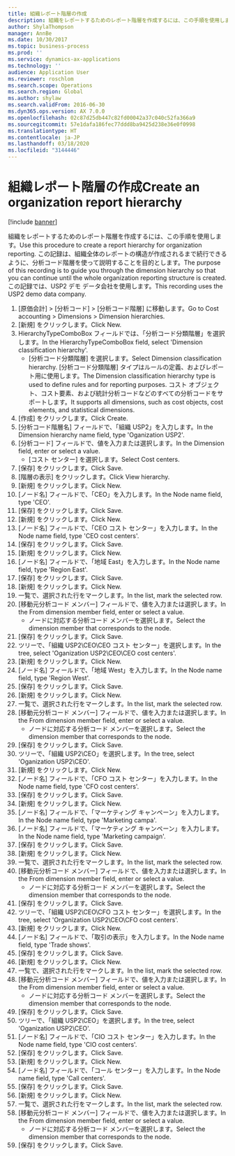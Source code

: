 ```yaml
---
title: 組織レポート階層の作成
description: 組織をレポートするためのレポート階層を作成するには、この手順を使用します。
author: ShylaThompson
manager: AnnBe
ms.date: 10/30/2017
ms.topic: business-process
ms.prod: ''
ms.service: dynamics-ax-applications
ms.technology: ''
audience: Application User
ms.reviewer: roschlom
ms.search.scope: Operations
ms.search.region: Global
ms.author: shylaw
ms.search.validFrom: 2016-06-30
ms.dyn365.ops.version: AX 7.0.0
ms.openlocfilehash: 02c87d25db447c82fd00042a37c040c52fa366a9
ms.sourcegitcommit: 57e1dafa186fec77ddd8ba9425d238e36e0f0998
ms.translationtype: HT
ms.contentlocale: ja-JP
ms.lasthandoff: 03/18/2020
ms.locfileid: "3144446"
---
```

# <a name="create-an-organization-report-hierarchy"></a><span data-ttu-id="be4bd-103">組織レポート階層の作成</span><span class="sxs-lookup"><span data-stu-id="be4bd-103">Create an organization report hierarchy</span></span>

[!include [banner](../../includes/banner.md)]

<span data-ttu-id="be4bd-104">組織をレポートするためのレポート階層を作成するには、この手順を使用します。</span><span class="sxs-lookup"><span data-stu-id="be4bd-104">Use this procedure to create a report hierarchy for organization reporting.</span></span> <span data-ttu-id="be4bd-105">この記録は、組織全体のレポートの構造が作成されるまで続行できるように、分析コード階層を使って説明することを目的とします。</span><span class="sxs-lookup"><span data-stu-id="be4bd-105">The purpose of this recording is to guide you through the dimension hierarchy so that you can continue until the whole organization reporting structure is created.</span></span> <span data-ttu-id="be4bd-106">この記録では、USP2 デモ データ会社を使用します。</span><span class="sxs-lookup"><span data-stu-id="be4bd-106">This recording uses the USP2 demo data company.</span></span>

1. <span data-ttu-id="be4bd-107">[原価会計] > [分析コード] > [分析コード階層] に移動します。</span><span class="sxs-lookup"><span data-stu-id="be4bd-107">Go to Cost accounting > Dimensions > Dimension hierarchies.</span></span>
2. <span data-ttu-id="be4bd-108">[新規] をクリックします。</span><span class="sxs-lookup"><span data-stu-id="be4bd-108">Click New.</span></span>
3. <span data-ttu-id="be4bd-109">HierarchyTypeComboBox フィールドでは、「分析コード分類階層」を選択します。</span><span class="sxs-lookup"><span data-stu-id="be4bd-109">In the HierarchyTypeComboBox field, select 'Dimension classification hierarchy'.</span></span>
    * <span data-ttu-id="be4bd-110">[分析コード分類階層] を選択します。</span><span class="sxs-lookup"><span data-stu-id="be4bd-110">Select Dimension classification hierarchy.</span></span> <span data-ttu-id="be4bd-111">[分析コード分類階層] タイプはルールの定義、およびレポート用に使用します。</span><span class="sxs-lookup"><span data-stu-id="be4bd-111">The Dimension classification hierarchy type is used to define rules and for reporting purposes.</span></span> <span data-ttu-id="be4bd-112">コスト オブジェクト、コスト要素、および統計分析コードなどのすべての分析コードをサポートします。</span><span class="sxs-lookup"><span data-stu-id="be4bd-112">It supports all dimensions, such as cost objects, cost elements, and statistical dimensions.</span></span>  
4. <span data-ttu-id="be4bd-113">[作成] をクリックします。</span><span class="sxs-lookup"><span data-stu-id="be4bd-113">Click Create.</span></span>
5. <span data-ttu-id="be4bd-114">[分析コード階層名] フィールドで、「組織 USP2」を入力します。</span><span class="sxs-lookup"><span data-stu-id="be4bd-114">In the Dimension hierarchy name field, type 'Oganization USP2'.</span></span>
6. <span data-ttu-id="be4bd-115">[分析コード] フィールドで、値を入力または選択します。</span><span class="sxs-lookup"><span data-stu-id="be4bd-115">In the Dimension field, enter or select a value.</span></span>
    * <span data-ttu-id="be4bd-116">[コスト センター] を選択します。</span><span class="sxs-lookup"><span data-stu-id="be4bd-116">Select Cost centers.</span></span>  
7. <span data-ttu-id="be4bd-117">[保存] をクリックします。</span><span class="sxs-lookup"><span data-stu-id="be4bd-117">Click Save.</span></span>
8. <span data-ttu-id="be4bd-118">[階層の表示] をクリックします。</span><span class="sxs-lookup"><span data-stu-id="be4bd-118">Click View hierarchy.</span></span>
9. <span data-ttu-id="be4bd-119">[新規] をクリックします。</span><span class="sxs-lookup"><span data-stu-id="be4bd-119">Click New.</span></span>
10. <span data-ttu-id="be4bd-120">[ノード名] フィールドで、「CEO」を入力します。</span><span class="sxs-lookup"><span data-stu-id="be4bd-120">In the Node name field, type 'CEO'.</span></span>
11. <span data-ttu-id="be4bd-121">[保存] をクリックします。</span><span class="sxs-lookup"><span data-stu-id="be4bd-121">Click Save.</span></span>
12. <span data-ttu-id="be4bd-122">[新規] をクリックします。</span><span class="sxs-lookup"><span data-stu-id="be4bd-122">Click New.</span></span>
13. <span data-ttu-id="be4bd-123">[ノード名] フィールドで、「CEO コスト センター」を入力します。</span><span class="sxs-lookup"><span data-stu-id="be4bd-123">In the Node name field, type 'CEO cost centers'.</span></span>
14. <span data-ttu-id="be4bd-124">[保存] をクリックします。</span><span class="sxs-lookup"><span data-stu-id="be4bd-124">Click Save.</span></span>
15. <span data-ttu-id="be4bd-125">[新規] をクリックします。</span><span class="sxs-lookup"><span data-stu-id="be4bd-125">Click New.</span></span>
16. <span data-ttu-id="be4bd-126">[ノード名] フィールドで、「地域 East」を入力します。</span><span class="sxs-lookup"><span data-stu-id="be4bd-126">In the Node name field, type 'Region East'.</span></span>
17. <span data-ttu-id="be4bd-127">[保存] をクリックします。</span><span class="sxs-lookup"><span data-stu-id="be4bd-127">Click Save.</span></span>
18. <span data-ttu-id="be4bd-128">[新規] をクリックします。</span><span class="sxs-lookup"><span data-stu-id="be4bd-128">Click New.</span></span>
19. <span data-ttu-id="be4bd-129">一覧で、選択された行をマークします。</span><span class="sxs-lookup"><span data-stu-id="be4bd-129">In the list, mark the selected row.</span></span>
20. <span data-ttu-id="be4bd-130">[移動元分析コード メンバー] フィールドで、値を入力または選択します。</span><span class="sxs-lookup"><span data-stu-id="be4bd-130">In the From dimension member field, enter or select a value.</span></span>
    * <span data-ttu-id="be4bd-131">ノードに対応する分析コード メンバーを選択します。</span><span class="sxs-lookup"><span data-stu-id="be4bd-131">Select the dimension member that corresponds to the node.</span></span>  
21. <span data-ttu-id="be4bd-132">[保存] をクリックします。</span><span class="sxs-lookup"><span data-stu-id="be4bd-132">Click Save.</span></span>
22. <span data-ttu-id="be4bd-133">ツリーで、「組織 USP2\CEO\CEO コスト センター」を選択します。</span><span class="sxs-lookup"><span data-stu-id="be4bd-133">In the tree, select 'Oganization USP2\CEO\CEO cost centers'.</span></span>
23. <span data-ttu-id="be4bd-134">[新規] をクリックします。</span><span class="sxs-lookup"><span data-stu-id="be4bd-134">Click New.</span></span>
24. <span data-ttu-id="be4bd-135">[ノード名] フィールドで、「地域 West」を入力します。</span><span class="sxs-lookup"><span data-stu-id="be4bd-135">In the Node name field, type 'Region West'.</span></span>
25. <span data-ttu-id="be4bd-136">[保存] をクリックします。</span><span class="sxs-lookup"><span data-stu-id="be4bd-136">Click Save.</span></span>
26. <span data-ttu-id="be4bd-137">[新規] をクリックします。</span><span class="sxs-lookup"><span data-stu-id="be4bd-137">Click New.</span></span>
27. <span data-ttu-id="be4bd-138">一覧で、選択された行をマークします。</span><span class="sxs-lookup"><span data-stu-id="be4bd-138">In the list, mark the selected row.</span></span>
28. <span data-ttu-id="be4bd-139">[移動元分析コード メンバー] フィールドで、値を入力または選択します。</span><span class="sxs-lookup"><span data-stu-id="be4bd-139">In the From dimension member field, enter or select a value.</span></span>
    * <span data-ttu-id="be4bd-140">ノードに対応する分析コード メンバーを選択します。</span><span class="sxs-lookup"><span data-stu-id="be4bd-140">Select the dimension member that corresponds to the node.</span></span>  
29. <span data-ttu-id="be4bd-141">[保存] をクリックします。</span><span class="sxs-lookup"><span data-stu-id="be4bd-141">Click Save.</span></span>
30. <span data-ttu-id="be4bd-142">ツリーで、「組織 USP2\CEO」を選択します。</span><span class="sxs-lookup"><span data-stu-id="be4bd-142">In the tree, select 'Oganization USP2\CEO'.</span></span>
31. <span data-ttu-id="be4bd-143">[新規] をクリックします。</span><span class="sxs-lookup"><span data-stu-id="be4bd-143">Click New.</span></span>
32. <span data-ttu-id="be4bd-144">[ノード名] フィールドで、「CFO コスト センター」を入力します。</span><span class="sxs-lookup"><span data-stu-id="be4bd-144">In the Node name field, type 'CFO cost centers'.</span></span>
33. <span data-ttu-id="be4bd-145">[保存] をクリックします。</span><span class="sxs-lookup"><span data-stu-id="be4bd-145">Click Save.</span></span>
34. <span data-ttu-id="be4bd-146">[新規] をクリックします。</span><span class="sxs-lookup"><span data-stu-id="be4bd-146">Click New.</span></span>
35. <span data-ttu-id="be4bd-147">[ノード名] フィールドで、「マーケティング キャンペーン」を入力します。</span><span class="sxs-lookup"><span data-stu-id="be4bd-147">In the Node name field, type 'Marketing campa'.</span></span>
36. <span data-ttu-id="be4bd-148">[ノード名] フィールドで、「マーケティング キャンペーン」を入力します。</span><span class="sxs-lookup"><span data-stu-id="be4bd-148">In the Node name field, type 'Marketing campaign'.</span></span>
37. <span data-ttu-id="be4bd-149">[保存] をクリックします。</span><span class="sxs-lookup"><span data-stu-id="be4bd-149">Click Save.</span></span>
38. <span data-ttu-id="be4bd-150">[新規] をクリックします。</span><span class="sxs-lookup"><span data-stu-id="be4bd-150">Click New.</span></span>
39. <span data-ttu-id="be4bd-151">一覧で、選択された行をマークします。</span><span class="sxs-lookup"><span data-stu-id="be4bd-151">In the list, mark the selected row.</span></span>
40. <span data-ttu-id="be4bd-152">[移動元分析コード メンバー] フィールドで、値を入力または選択します。</span><span class="sxs-lookup"><span data-stu-id="be4bd-152">In the From dimension member field, enter or select a value.</span></span>
    * <span data-ttu-id="be4bd-153">ノードに対応する分析コード メンバーを選択します。</span><span class="sxs-lookup"><span data-stu-id="be4bd-153">Select the dimension member that corresponds to the node.</span></span>  
41. <span data-ttu-id="be4bd-154">[保存] をクリックします。</span><span class="sxs-lookup"><span data-stu-id="be4bd-154">Click Save.</span></span>
42. <span data-ttu-id="be4bd-155">ツリーで、「組織 USP2\CEO\CFO コスト センター」を選択します。</span><span class="sxs-lookup"><span data-stu-id="be4bd-155">In the tree, select 'Organization USP2\CEO\CFO cost centers'.</span></span>
43. <span data-ttu-id="be4bd-156">[新規] をクリックします。</span><span class="sxs-lookup"><span data-stu-id="be4bd-156">Click New.</span></span>
44. <span data-ttu-id="be4bd-157">[ノード名] フィールドで、「取引の表示」を入力します。</span><span class="sxs-lookup"><span data-stu-id="be4bd-157">In the Node name field, type 'Trade shows'.</span></span>
45. <span data-ttu-id="be4bd-158">[保存] をクリックします。</span><span class="sxs-lookup"><span data-stu-id="be4bd-158">Click Save.</span></span>
46. <span data-ttu-id="be4bd-159">[新規] をクリックします。</span><span class="sxs-lookup"><span data-stu-id="be4bd-159">Click New.</span></span>
47. <span data-ttu-id="be4bd-160">一覧で、選択された行をマークします。</span><span class="sxs-lookup"><span data-stu-id="be4bd-160">In the list, mark the selected row.</span></span>
48. <span data-ttu-id="be4bd-161">[移動元分析コード メンバー] フィールドで、値を入力または選択します。</span><span class="sxs-lookup"><span data-stu-id="be4bd-161">In the From dimension member field, enter or select a value.</span></span>
    * <span data-ttu-id="be4bd-162">ノードに対応する分析コード メンバーを選択します。</span><span class="sxs-lookup"><span data-stu-id="be4bd-162">Select the dimension member that corresponds to the node.</span></span>  
49. <span data-ttu-id="be4bd-163">[保存] をクリックします。</span><span class="sxs-lookup"><span data-stu-id="be4bd-163">Click Save.</span></span>
50. <span data-ttu-id="be4bd-164">ツリーで、「組織 USP2\CEO」を選択します。</span><span class="sxs-lookup"><span data-stu-id="be4bd-164">In the tree, select 'Oganization USP2\CEO'.</span></span>
51. <span data-ttu-id="be4bd-165">[ノード名] フィールドで、「CIO コスト センター」を入力します。</span><span class="sxs-lookup"><span data-stu-id="be4bd-165">In the Node name field, type 'CIO cost centers'.</span></span>
52. <span data-ttu-id="be4bd-166">[保存] をクリックします。</span><span class="sxs-lookup"><span data-stu-id="be4bd-166">Click Save.</span></span>
53. <span data-ttu-id="be4bd-167">[新規] をクリックします。</span><span class="sxs-lookup"><span data-stu-id="be4bd-167">Click New.</span></span>
54. <span data-ttu-id="be4bd-168">[ノード名] フィールドで、「コール センター」を入力します。</span><span class="sxs-lookup"><span data-stu-id="be4bd-168">In the Node name field, type 'Call centers'.</span></span>
55. <span data-ttu-id="be4bd-169">[保存] をクリックします。</span><span class="sxs-lookup"><span data-stu-id="be4bd-169">Click Save.</span></span>
56. <span data-ttu-id="be4bd-170">[新規] をクリックします。</span><span class="sxs-lookup"><span data-stu-id="be4bd-170">Click New.</span></span>
57. <span data-ttu-id="be4bd-171">一覧で、選択された行をマークします。</span><span class="sxs-lookup"><span data-stu-id="be4bd-171">In the list, mark the selected row.</span></span>
58. <span data-ttu-id="be4bd-172">[移動元分析コード メンバー] フィールドで、値を入力または選択します。</span><span class="sxs-lookup"><span data-stu-id="be4bd-172">In the From dimension member field, enter or select a value.</span></span>
    * <span data-ttu-id="be4bd-173">ノードに対応する分析コード メンバーを選択します。</span><span class="sxs-lookup"><span data-stu-id="be4bd-173">Select the dimension member that corresponds to the node.</span></span>  
59. <span data-ttu-id="be4bd-174">[保存] をクリックします。</span><span class="sxs-lookup"><span data-stu-id="be4bd-174">Click Save.</span></span>

